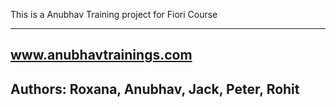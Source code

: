 This is a Anubhav Training project for Fiori Course

----
www.anubhavtrainings.com
----
Authors: Roxana, Anubhav, Jack, Peter, Rohit
---